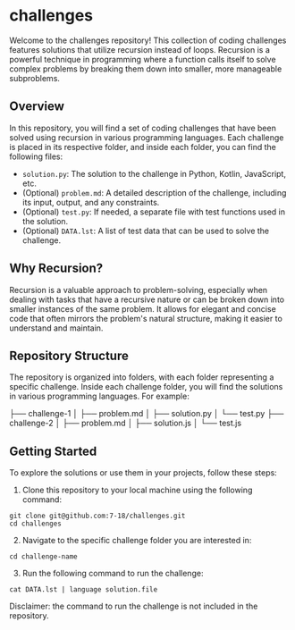 # challenges

Welcome to the challenges repository! This collection of coding challenges features solutions that utilize recursion instead of loops. Recursion is a powerful technique in programming where a function calls itself to solve complex problems by breaking them down into smaller, more manageable subproblems.

## Overview

In this repository, you will find a set of coding challenges that have been solved using recursion in various programming languages. Each challenge is placed in its respective folder, and inside each folder, you can find the following files:

- `solution.py`: The solution to the challenge in Python, Kotlin, JavaScript, etc.
- (Optional) `problem.md`: A detailed description of the challenge, including its input, output, and any constraints.
- (Optional) `test.py`: If needed, a separate file with test functions used in the solution.
- (Optional) `DATA.lst`: A list of test data that can be used to solve the challenge.

## Why Recursion?

Recursion is a valuable approach to problem-solving, especially when dealing with tasks that have a recursive nature or can be broken down into smaller instances of the same problem. It allows for elegant and concise code that often mirrors the problem's natural structure, making it easier to understand and maintain.

## Repository Structure

The repository is organized into folders, with each folder representing a specific challenge. Inside each challenge folder, you will find the solutions in various programming languages. For example:

├── challenge-1
│ ├── problem.md
│ ├── solution.py
│ └── test.py
├── challenge-2
│ ├── problem.md
│ ├── solution.js
│ └── test.js


## Getting Started

To explore the solutions or use them in your projects, follow these steps:

1. Clone this repository to your local machine using the following command:

```
git clone git@github.com:7-18/challenges.git
cd challenges
```

2. Navigate to the specific challenge folder you are interested in:

```
cd challenge-name
```

3. Run the following command to run the challenge:

```
cat DATA.lst | language solution.file
```

Disclaimer: the command to run the challenge is not included in the repository.
